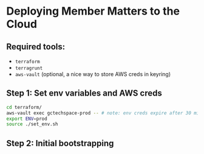 # Deploying Member Matters to the Cloud

## Required tools:

- `terraform`
- `terragrunt`
- `aws-vault` (optional, a nice way to store AWS creds in keyring)

## Step 1: Set env variables and AWS creds

```bash
cd terraform/
aws-vault exec gctechspace-prod -- # note: env creds expire after 30 mins
export ENV=prod
source ./set_env.sh
```

## Step 2: Initial bootstrapping

```bash
```